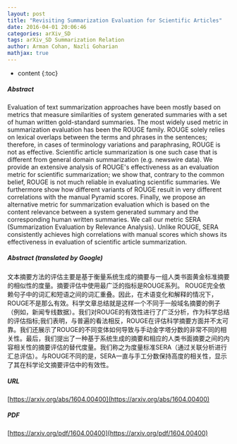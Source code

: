 ```yaml
---
layout: post
title: "Revisiting Summarization Evaluation for Scientific Articles"
date: 2016-04-01 20:06:46
categories: arXiv_SD
tags: arXiv_SD Summarization Relation
author: Arman Cohan, Nazli Goharian
mathjax: true
---
```


* content
{:toc}

##### Abstract
Evaluation of text summarization approaches have been mostly based on metrics that measure similarities of system generated summaries with a set of human written gold-standard summaries. The most widely used metric in summarization evaluation has been the ROUGE family. ROUGE solely relies on lexical overlaps between the terms and phrases in the sentences; therefore, in cases of terminology variations and paraphrasing, ROUGE is not as effective. Scientific article summarization is one such case that is different from general domain summarization (e.g. newswire data). We provide an extensive analysis of ROUGE's effectiveness as an evaluation metric for scientific summarization; we show that, contrary to the common belief, ROUGE is not much reliable in evaluating scientific summaries. We furthermore show how different variants of ROUGE result in very different correlations with the manual Pyramid scores. Finally, we propose an alternative metric for summarization evaluation which is based on the content relevance between a system generated summary and the corresponding human written summaries. We call our metric SERA (Summarization Evaluation by Relevance Analysis). Unlike ROUGE, SERA consistently achieves high correlations with manual scores which shows its effectiveness in evaluation of scientific article summarization.

##### Abstract (translated by Google)
文本摘要方法的评估主要是基于衡量系统生成的摘要与一组人类书面黄金标准摘要的相似性的度量。摘要评估中使用最广泛的指标是ROUGE系列。 ROUGE完全依赖句子中的词汇和短语之间的词汇重叠。因此，在术语变化和解释的情况下，ROUGE不是那么有效。科学文章总结就是这样一个不同于一般域名摘要的例子（例如，新闻专线数据）。我们对ROUGE的有效性进行了广泛分析，作为科学总结的评估指标;我们表明，与普遍的看法相反，ROUGE在评估科学摘要方面并不太可靠。我们还展示了ROUGE的不同变体如何导致与手动金字塔分数的非常不同的相关性。最后，我们提出了一种基于系统生成的摘要和相应的人类书面摘要之间的内容相关性的摘要评估的替代度量。我们称之为度量标准SERA（通过关联分析进行汇总评估）。与ROUGE不同的是，SERA一直与手工分数保持高度的相关性，显示了其在科学论文摘要评估中的有效性。

##### URL
[https://arxiv.org/abs/1604.00400](https://arxiv.org/abs/1604.00400)

##### PDF
[https://arxiv.org/pdf/1604.00400](https://arxiv.org/pdf/1604.00400)


